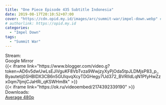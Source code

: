 ```yaml
---
title: "One Piece Episode 435 Subtitle Indonesia"
date: 2019-08-17T20:10:52+07:00
cover: "https://cdn.opid.my.id/images/arc/summit-war/impel-down.webp" # Optional, cover
# authorlink: https://opid.my.id
categories:
  - "Impel Down"
tags:
  - "Summit War"
---
```

<div class="ui menu violet borderless inverted">
  <div class="header item active">
        Stream:
    </div>
  <a class="active item" data-tab="google">
    <i class="google drive icon"></i> Google
  </a>
  <a class="item nounderline" data-tab="mirror">
    <i class="odnoklassniki icon"></i> Mirror
  </a>
</div>
<div class="ui bottom attached tab segment active" style="border:0 !important;" data-tab="google">
{{< iframe link="https://www.blogger.com/video.g?token=AD6v5dwUwLsEJiVguKF8VbTvza9WwjzyXyPjOda5tpJLDMjsP83_p_Byautetij0SHBIDX3CB6n5GUlqvqXcyTDGHegy7Ud372_BVRIIdLqN1PfyHwZzx0qm7ljmjCJaHRi_qKSWHm8k" >}}
</div>
<div class="ui bottom attached tab segment" style="border:0 !important;" data-tab="mirror">
{{< iframe link="https://ok.ru/videoembed/2174392339190" >}}
</div>
<div class="ui menu violet borderless inverted">
  <div class="header item active">
        Downloads:
    </div>
  <a class="item nounderline" href="https://ouo.io/R1NTSg" target="_blank" rel="dofollow"><i class="google drive icon"></i>
    Average 480p</a>
</div>